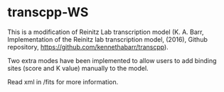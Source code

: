 # transcpp-WS

This is a modification of Reinitz Lab transcription model (K. A. Barr, Implementation of the Reinitz lab transcription model, (2016), Github repository, https://github.com/kennethabarr/transcpp).

Two extra modes have been implemented to allow users to add binding sites (score and K value) manually to the model.

Read xml in /fits for more information.
